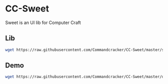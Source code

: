 # CC-Sweet
Sweet is an UI lib for Computer Craft

## Lib

```bash
wget https://raw.githubusercontent.com/Commandcracker/CC-Sweet/master/sweet.lua
```

## Demo

```bash
wget https://raw.githubusercontent.com/Commandcracker/CC-Sweet/master/demo.lua
```
